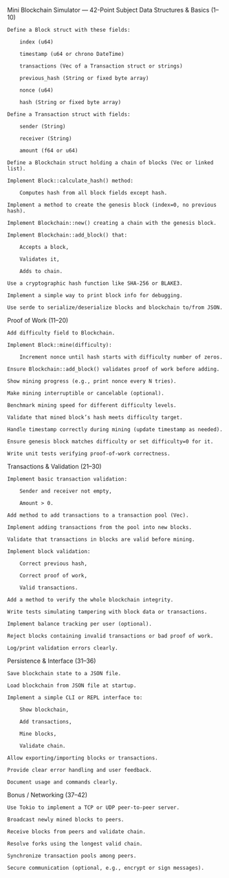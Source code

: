 Mini Blockchain Simulator — 42-Point Subject
Data Structures & Basics (1–10)

    Define a Block struct with these fields:

        index (u64)

        timestamp (u64 or chrono DateTime)

        transactions (Vec of a Transaction struct or strings)

        previous_hash (String or fixed byte array)

        nonce (u64)

        hash (String or fixed byte array)

    Define a Transaction struct with fields:

        sender (String)

        receiver (String)

        amount (f64 or u64)

    Define a Blockchain struct holding a chain of blocks (Vec or linked list).

    Implement Block::calculate_hash() method:

        Computes hash from all block fields except hash.

    Implement a method to create the genesis block (index=0, no previous hash).

    Implement Blockchain::new() creating a chain with the genesis block.

    Implement Blockchain::add_block() that:

        Accepts a block,

        Validates it,

        Adds to chain.

    Use a cryptographic hash function like SHA-256 or BLAKE3.

    Implement a simple way to print block info for debugging.

    Use serde to serialize/deserialize blocks and blockchain to/from JSON.

Proof of Work (11–20)

    Add difficulty field to Blockchain.

    Implement Block::mine(difficulty):

        Increment nonce until hash starts with difficulty number of zeros.

    Ensure Blockchain::add_block() validates proof of work before adding.

    Show mining progress (e.g., print nonce every N tries).

    Make mining interruptible or cancelable (optional).

    Benchmark mining speed for different difficulty levels.

    Validate that mined block’s hash meets difficulty target.

    Handle timestamp correctly during mining (update timestamp as needed).

    Ensure genesis block matches difficulty or set difficulty=0 for it.

    Write unit tests verifying proof-of-work correctness.

Transactions & Validation (21–30)

    Implement basic transaction validation:

        Sender and receiver not empty,

        Amount > 0.

    Add method to add transactions to a transaction pool (Vec).

    Implement adding transactions from the pool into new blocks.

    Validate that transactions in blocks are valid before mining.

    Implement block validation:

        Correct previous hash,

        Correct proof of work,

        Valid transactions.

    Add a method to verify the whole blockchain integrity.

    Write tests simulating tampering with block data or transactions.

    Implement balance tracking per user (optional).

    Reject blocks containing invalid transactions or bad proof of work.

    Log/print validation errors clearly.

Persistence & Interface (31–36)

    Save blockchain state to a JSON file.

    Load blockchain from JSON file at startup.

    Implement a simple CLI or REPL interface to:

        Show blockchain,

        Add transactions,

        Mine blocks,

        Validate chain.

    Allow exporting/importing blocks or transactions.

    Provide clear error handling and user feedback.

    Document usage and commands clearly.

Bonus / Networking (37–42)

    Use Tokio to implement a TCP or UDP peer-to-peer server.

    Broadcast newly mined blocks to peers.

    Receive blocks from peers and validate chain.

    Resolve forks using the longest valid chain.

    Synchronize transaction pools among peers.

    Secure communication (optional, e.g., encrypt or sign messages).
    